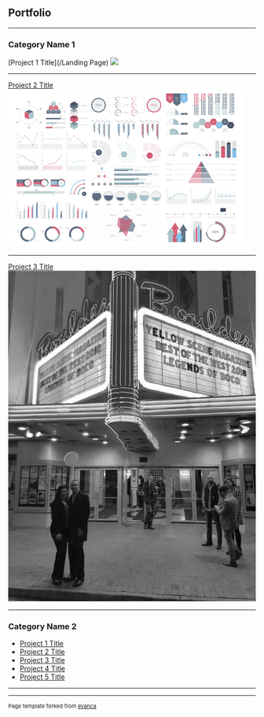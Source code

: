 ## Portfolio

---

### Category Name 1

[Project 1 Title](/Landing Page)
<img src="images/family_photo.jpg"/>

---
[Project 2 Title](Projects)
<img src="images/dummy_thumbnail.jpg?raw=true"/>

---
[Project 3 Title](http://example.com/)
<img src="images/legends of boco bw.jpg"/>

---

### Category Name 2

- [Project 1 Title](http://example.com/)
- [Project 2 Title](http://example.com/)
- [Project 3 Title](http://example.com/)
- [Project 4 Title](http://example.com/)
- [Project 5 Title](http://example.com/)

---




---
<p style="font-size:11px">Page template forked from <a href="https://github.com/evanca/quick-portfolio">evanca</a></p>
<!-- Remove above link if you don't want to attibute -->
